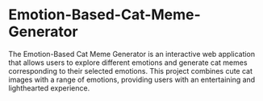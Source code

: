 # Emotion-Based-Cat-Meme-Generator
The Emotion-Based Cat Meme Generator is an interactive web application that allows users to explore different emotions and generate cat memes corresponding to their selected emotions. This project combines cute cat images with a range of emotions, providing users with an entertaining and lighthearted experience.
